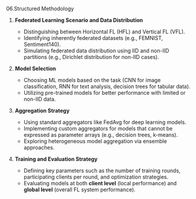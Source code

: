 06.Structured Methodology

1. **Federated Learning Scenario and Data Distribution**
    
    - Distinguishing between Horizontal FL (HFL) and Vertical FL (VFL).
    - Identifying inherently federated datasets (e.g., FEMNIST, Sentiment140).
    - Simulating federated data distribution using IID and non-IID partitions (e.g., Dirichlet distribution for non-IID cases).
2. **Model Selection**
    
    - Choosing ML models based on the task (CNN for image classification, RNN for text analysis, decision trees for tabular data).
    - Utilizing pre-trained models for better performance with limited or non-IID data.
3. **Aggregation Strategy**
    
    - Using standard aggregators like FedAvg for deep learning models.
    - Implementing custom aggregators for models that cannot be expressed as parameter arrays (e.g., decision trees, k-means).
    - Exploring heterogeneous model aggregation via ensemble approaches.
4. **Training and Evaluation Strategy**
    
    - Defining key parameters such as the number of training rounds, participating clients per round, and optimization strategies.
    - Evaluating models at both **client level** (local performance) and **global level** (overall FL system performance).